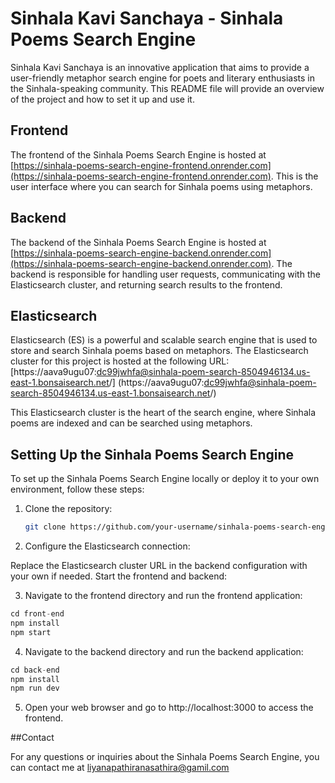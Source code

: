 # Sinhala Kavi Sanchaya - Sinhala Poems Search Engine

Sinhala Kavi Sanchaya is an innovative application that aims to provide a user-friendly metaphor search engine for poets and literary enthusiasts in the Sinhala-speaking community. This README file will provide an overview of the project and how to set it up and use it.

## Frontend
The frontend of the Sinhala Poems Search Engine is hosted at [https://sinhala-poems-search-engine-frontend.onrender.com](https://sinhala-poems-search-engine-frontend.onrender.com). This is the user interface where you can search for Sinhala poems using metaphors.

## Backend
The backend of the Sinhala Poems Search Engine is hosted at [https://sinhala-poems-search-engine-backend.onrender.com](https://sinhala-poems-search-engine-backend.onrender.com). The backend is responsible for handling user requests, communicating with the Elasticsearch cluster, and returning search results to the frontend.

## Elasticsearch
Elasticsearch (ES) is a powerful and scalable search engine that is used to store and search Sinhala poems based on metaphors. The Elasticsearch cluster for this project is hosted at the following URL: [https://aava9ugu07:dc99jwhfa@sinhala-poem-search-8504946134.us-east-1.bonsaisearch.net/] (https://aava9ugu07:dc99jwhfa@sinhala-poem-search-8504946134.us-east-1.bonsaisearch.net/)


This Elasticsearch cluster is the heart of the search engine, where Sinhala poems are indexed and can be searched using metaphors.

## Setting Up the Sinhala Poems Search Engine

To set up the Sinhala Poems Search Engine locally or deploy it to your own environment, follow these steps:

1. Clone the repository:
   ```bash
   git clone https://github.com/your-username/sinhala-poems-search-engine.git

2. Configure the Elasticsearch connection:

Replace the Elasticsearch cluster URL in the backend configuration with your own if needed.
Start the frontend and backend:

3. Navigate to the frontend directory and run the frontend application:

```javascript
cd front-end
npm install
npm start
```

4. Navigate to the backend directory and run the backend application:
```javascript
cd back-end
npm install
npm run dev
```

5. Open your web browser and go to http://localhost:3000 to access the frontend.

##Contact

For any questions or inquiries about the Sinhala Poems Search Engine, you can contact me at liyanapathiranasathira@gamil.com